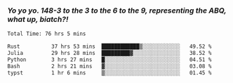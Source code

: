 ### ***Yo yo yo. 148-3 to the 3 to the 6 to the 9, representing the ABQ, what up, biatch?!***

<!--START_SECTION:waka-->

```txt
Total Time: 76 hrs 5 mins

Rust          37 hrs 53 mins  ████████████▒░░░░░░░░░░░░   49.52 %
Julia         29 hrs 28 mins  █████████▓░░░░░░░░░░░░░░░   38.52 %
Python        3 hrs 27 mins   █░░░░░░░░░░░░░░░░░░░░░░░░   04.51 %
Bash          2 hrs 21 mins   ▓░░░░░░░░░░░░░░░░░░░░░░░░   03.08 %
typst         1 hr 6 mins     ▒░░░░░░░░░░░░░░░░░░░░░░░░   01.45 %
```

<!--END_SECTION:waka-->

<!--
**AJMC2002/AJMC2002** is a ✨ _special_ ✨ repository because its `README.md` (this file) appears on your GitHub profile.

Here are some ideas to get you started:

- 🔭 I’m currently working on ...
- 🌱 I’m currently learning ...
- 👯 I’m looking to collaborate on ...
- 🤔 I’m looking for help with ...
- 💬 Ask me about ...
- 📫 How to reach me: ...
- 😄 Pronouns: ...
- ⚡ Fun fact: ...
-->
